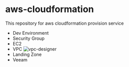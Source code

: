 # aws-cloudformation
This repository for aws cloudformation provision service
+ Dev Environment
+ Security Group
+ EC2
+ VPC
![vpc-designer](https://user-images.githubusercontent.com/7510963/194482178-a68dd347-b2f9-4bae-8c5b-9617a466bd3f.png)
+ Landing Zone
+ Veeam

